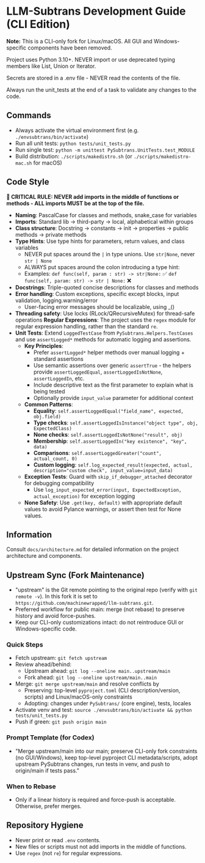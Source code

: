 # LLM-Subtrans Development Guide (CLI Edition)

**Note:** This is a CLI-only fork for Linux/macOS. All GUI and Windows-specific components have been removed.

Project uses Python 3.10+. NEVER import or use deprecated typing members like List, Union or Iterator.

Secrets are stored in a .env file - NEVER read the contents of the file.

Always run the unit_tests at the end of a task to validate any changes to the code.

## Commands
- Always activate the virtual environment first (e.g. `./envsubtrans/bin/activate`)
- Run all unit tests: `python tests/unit_tests.py`
- Run single test: `python -m unittest PySubtrans.UnitTests.test_MODULE`
- Build distribution: `./scripts/makedistro.sh` (or `./scripts/makedistro-mac.sh` for macOS)

## Code Style
**🚨 CRITICAL RULE: NEVER add imports in the middle of functions or methods - ALL imports MUST be at the top of the file.**

- **Naming**: PascalCase for classes and methods, snake_case for variables
- **Imports**: Standard lib → third-party → local, alphabetical within groups
- **Class structure**: Docstring → constants → init → properties → public methods → private methods
- **Type Hints**: Use type hints for parameters, return values, and class variables
  - NEVER put spaces around the `|` in type unions. Use `str|None`, never `str | None`
  - ALWAYS put spaces around the colon introducing a type hint:
  - Examples: 
    `def func(self, param : str) -> str|None:` ✅ 
    `def func(self, param: str) -> str | None:` ❌
- **Docstrings**: Triple-quoted concise descriptions for classes and methods
- **Error handling**: Custom exceptions, specific except blocks, input validation, logging.warning/error
  - User-facing error messages should be localizable, using _()
- **Threading safety**: Use locks (RLock/QRecursiveMutex) for thread-safe operations
  **Regular Expressions**: The project uses the `regex` module for regular expression handling, rather than the standard `re`.
- **Unit Tests**: Extend `LoggedTestCase` from `PySubtrans.Helpers.TestCases` and use `assertLogged*` methods for automatic logging and assertions.
  - **Key Principles**:
    - Prefer `assertLogged*` helper methods over manual logging + standard assertions
    - Use semantic assertions over generic `assertTrue` - the helpers provide `assertLoggedEqual`, `assertLoggedIsNotNone`, `assertLoggedIn`, etc.
    - Include descriptive text as the first parameter to explain what is being tested
    - Optionally provide `input_value` parameter for additional context
  - **Common Patterns**:
    - **Equality**: `self.assertLoggedEqual("field_name", expected, obj.field)`
    - **Type checks**: `self.assertLoggedIsInstance("object type", obj, ExpectedClass)`
    - **None checks**: `self.assertLoggedIsNotNone("result", obj)`
    - **Membership**: `self.assertLoggedIn("key existence", "key", data)`
    - **Comparisons**: `self.assertLoggedGreater("count", actual_count, 0)`
    - **Custom logging**: `self.log_expected_result(expected, actual, description="custom check", input_value=input_data)`
  - **Exception Tests**: Guard with `skip_if_debugger_attached` decorator for debugging compatibility
    - Use `log_input_expected_error(input, ExpectedException, actual_exception)` for exception logging
  - **None Safety**: Use `.get(key, default)` with appropriate default values to avoid Pylance warnings, or assert then test for None values.

## Information
Consult `docs/architecture.md` for detailed information on the project architecture and components.

## Upstream Sync (Fork Maintenance)
- "upstream" is the Git remote pointing to the original repo (verify with `git remote -v`). In this fork it is set to `https://github.com/machinewrapped/llm-subtrans.git`.
- Preferred workflow for public main: merge (not rebase) to preserve history and avoid force-pushes.
- Keep our CLI-only customizations intact: do not reintroduce GUI or Windows-specific code.

### Quick Steps
- Fetch upstream: `git fetch upstream`
- Review ahead/behind:
  - Upstream ahead: `git log --oneline main..upstream/main`
  - Fork ahead: `git log --oneline upstream/main..main`
- Merge: `git merge upstream/main` and resolve conflicts by
  - Preserving: top-level `pyproject.toml` (CLI description/version, scripts) and Linux/macOS-only constraints
  - Adopting: changes under `PySubtrans/` (core engine), tests, locales
- Activate venv and test: `source ./envsubtrans/bin/activate && python tests/unit_tests.py`
- Push if green: `git push origin main`

### Prompt Template (for Codex)
- "Merge upstream/main into our main; preserve CLI-only fork constraints (no GUI/Windows), keep top-level pyproject CLI metadata/scripts, adopt upstream PySubtrans changes, run tests in venv, and push to origin/main if tests pass."

### When to Rebase
- Only if a linear history is required and force-push is acceptable. Otherwise, prefer merges.

## Repository Hygiene
- Never print or read `.env` contents.
- New files or scripts must not add imports in the middle of functions.
- Use `regex` (not `re`) for regular expressions.

